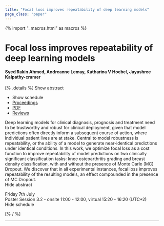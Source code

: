 ```yaml
---
title: "Focal loss improves repeatability of deep learning models"
page_class: "paper"
---
```


{% import "_macros.html" as macros %}

# Focal loss improves repeatability of deep learning models

#### Syed Rakin Ahmed, Andreanne Lemay, Katharina V Hoebel, Jayashree Kalpathy-cramer

[% .details %]
<a class="toggle_visibility" data-selector=".abstract" data-level="3">Show abstract</a>
- <a class="toggle_visibility" data-selector=".schedule" data-level="3">Show schedule</a>
- <a href="">Proceedings</a>
- <a href="https://openreview.net/pdf?id=7Cov6FwmOP1">PDF</a>
- <a href="https://openreview.net/forum?id=7Cov6FwmOP1">Reviews</a>

<p>
    <span class="abstract">
        Deep learning models for clinical diagnosis, prognosis and treatment need to be trustworthy and robust for clinical deployment, given that model predictions often directly inform a subsequent course of action, where individual patient lives are at stake. Central to model robustness is repeatability, or the ability of a model to generate near-identical predictions under identical conditions. In this work, we optimize focal loss as a cost function to improve repeatability of model predictions on two clinically significant classification tasks: knee osteoarthritis grading and breast density classification, with and without the presence of Monte Carlo (MC) Dropout. We discover that in all experimental instances, focal loss improves repeatability of the resulting models, an effect compounded in the presence of MC Dropout.
        <br>
        <span class="actions"><a class="toggle_visibility" data-level="2">Hide abstract</a></span>
    </span>
</p>

<p>
    <span class="schedule">
        Friday 7th July<br>Poster Session 3.2 - onsite 11:00 - 12:00, virtual 15:20 - 16:20 (UTC+2)
        <br>
        <span class="actions"><a class="toggle_visibility" data-level="2">Hide schedule</a></span>
    </span>
</p>

[% / %]


---
<!-- { macros.presentation('', '', 720, 450) } -->
